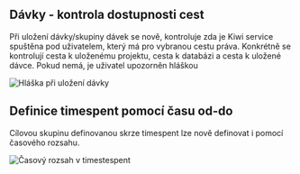 ﻿---
categories: [kiwi]
layout: kiwi
---

## Dávky - kontrola dostupnosti cest
Při uložení dávky/skupiny dávek se nově, kontroluje zda je Kiwi service spuštěna pod uživatelem, který má pro vybranou cestu práva. Konkrétně se kontrolují cesta k uloženému projektu, cesta k databázi a cesta k uložené dávce. 
Pokud nemá, je uživatel upozorněn hláškou 

![Hláška při uložení dávky]({{site.url}}/data/servicesesemnedostane.png "Hláška při uložení dávky")

## Definice timespent pomocí času od-do
Cílovou skupinu definovanou skrze timespent lze nově definovat i pomocí časového rozsahu.

![Časový rozsah v timestespent]({{site.url}}/data/oddotimespent.png "Časový rozsah v timestespent")
